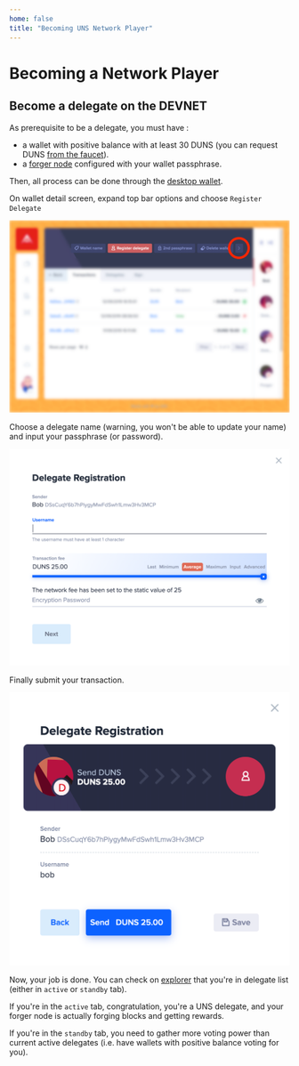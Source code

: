 ```yaml
---
home: false
title: "Becoming UNS Network Player"
---
```


# Becoming a Network Player


## Become a delegate on the DEVNET

As prerequisite to be a delegate, you must have :
- a wallet with positive balance with at least 30 DUNS (you can request DUNS [from the faucet](/uns-usethenetwork/#devnet-faucet)).
- a [forger node](/uns-setting-up-node/#run-a-forger) configured with your wallet passphrase.

Then, all process can be done through the [desktop wallet](/uns-usethenetwork/wallet.html#basic-wallets).

On wallet detail screen, expand top bar options and choose `Register Delegate`

![Delegate](./images/delegate.png)

Choose a delegate name (warning, you won't be able to update your name) and input your passphrase (or password).

![Registration](./images/registration.png)

Finally submit your transaction.

![Transaction](./images/transaction.png)

Now, your job is done. You can check on [explorer](https://explorer.devnet.uns.network/#/delegate-monitor) that you're in delegate list (either in `active` or `standby` tab).

If you're in the `active` tab, congratulation, you're a UNS delegate, and your forger node is actually forging blocks and getting rewards.

If you're in the `standby` tab, you need to gather more voting power than current active delegates (i.e. have wallets with positive balance voting for you).


